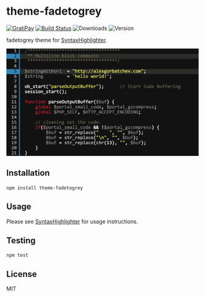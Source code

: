# theme-fadetogrey

[![GratiPay](https://img.shields.io/gratipay/user/alexgorbatchev.svg)](https://gratipay.com/alexgorbatchev/)
[![Build Status](https://travis-ci.org/syntaxhighlighter/theme-fadetogrey.svg)](https://travis-ci.org/syntaxhighlighter/theme-fadetogrey)
![Downloads](https://img.shields.io/npm/dm/theme-fadetogrey.svg)
![Version](https://img.shields.io/npm/v/theme-fadetogrey.svg)

fadetogrey theme for [SyntaxHighlighter](https://github.com/syntaxhighlighter/syntaxhighlighter).

![Screenshot](screenshot.png)

## Installation

```
npm install theme-fadetogrey
```

## Usage

Please see [SyntaxHighlighter](https://github.com/syntaxhighlighter/syntaxhighlighter) for usage instructions.

## Testing

```
npm test
```

## License

MIT
